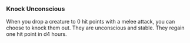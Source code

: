 ### Knock Unconscious

When you drop a creature to 0 hit points with a melee attack, you can choose to knock them out. They are unconscious and stable. They regain one hit point in d4 hours.